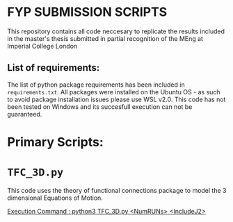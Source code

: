 # FYP SUBMISSION SCRIPTS
This repository contains all code neccesary to replicate the results included in the master's thesis submitted in partial recognition of the MEng at Imperial College London

## List of requirements:
The list of python package requirements has been included in `requirements.txt`. All packages were installed on the Ubuntu OS - as such to avoid package installation issues please use WSL v2.0. This code has not been tested on Windows and its succesfull execution can not be guaranteed.

# Primary Scripts:

# `TFC_3D.py`
This code uses the theory of functional connections package to model the 3 dimensional Equations of Motion.

<ins> Execution Command <ins> : python3 TFC_3D.py \<NumRUNs\> \<IncludeJ2\> 
